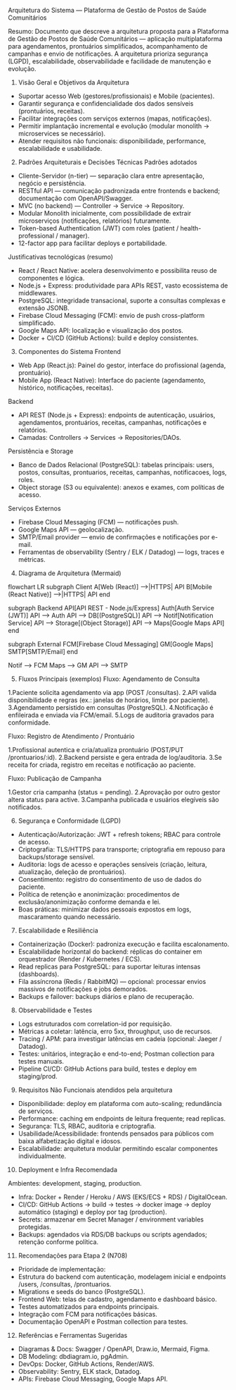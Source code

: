 Arquitetura do Sistema — Plataforma de Gestão de Postos de Saúde Comunitários

Resumo:
Documento que descreve a arquitetura proposta para a Plataforma de Gestão de Postos de Saúde Comunitários — aplicação multiplataforma para agendamentos, prontuários simplificados, acompanhamento de campanhas e envio de notificações. A arquitetura prioriza segurança (LGPD), escalabilidade, observabilidade e facilidade de manutenção e evolução.

1. Visão Geral e Objetivos da Arquitetura

- Suportar acesso Web (gestores/profissionais) e Mobile (pacientes).
- Garantir segurança e confidencialidade dos dados sensíveis (prontuários, receitas).
- Facilitar integrações com serviços externos (mapas, notificações).
- Permitir implantação incremental e evolução (modular monolith → microservices se necessário).
- Atender requisitos não funcionais: disponibilidade, performance, escalabilidade e usabilidade.

2. Padrões Arquiteturais e Decisões Técnicas
   Padrões adotados

- Cliente-Servidor (n-tier) — separação clara entre apresentação, negócio e persistência.
- RESTful API — comunicação padronizada entre frontends e backend; documentação com OpenAPI/Swagger.
- MVC (no backend) — Controller → Service → Repository.
- Modular Monolith inicialmente, com possibilidade de extrair microserviços (notificações, relatórios) futuramente.
- Token-based Authentication (JWT) com roles (patient / health-professional / manager).
- 12-factor app para facilitar deploys e portabilidade.

Justificativas tecnológicas (resumo)

- React / React Native: acelera desenvolvimento e possibilita reuso de componentes e lógica.
- Node.js + Express: produtividade para APIs REST, vasto ecossistema de middlewares.
- PostgreSQL: integridade transacional, suporte a consultas complexas e extensão JSONB.
- Firebase Cloud Messaging (FCM): envio de push cross-platform simplificado.
- Google Maps API: localização e visualização dos postos.
- Docker + CI/CD (GitHub Actions): build e deploy consistentes.

3. Componentes do Sistema
   Frontend

- Web App (React.js): Painel do gestor, interface do profissional (agenda, prontuário).
- Mobile App (React Native): Interface do paciente (agendamento, histórico, notificações, receitas).

Backend

- API REST (Node.js + Express): endpoints de autenticação, usuários, agendamentos, prontuários, receitas, campanhas, notificações e relatórios.
- Camadas: Controllers → Services → Repositories/DAOs.

Persistência e Storage

- Banco de Dados Relacional (PostgreSQL): tabelas principais: users, postos, consultas, prontuarios, receitas, campanhas, notificacoes, logs, roles.
- Object storage (S3 ou equivalente): anexos e exames, com políticas de acesso.

Serviços Externos

- Firebase Cloud Messaging (FCM) — notificações push.
- Google Maps API — geolocalização.
- SMTP/Email provider — envio de confirmações e notificações por e-mail.
- Ferramentas de observability (Sentry / ELK / Datadog) — logs, traces e métricas.

4. Diagrama de Arquitetura (Mermaid)

flowchart LR
subgraph Client
A[Web (React)] -->|HTTPS| API
B[Mobile (React Native)] -->|HTTPS| API
end

subgraph Backend
API[API REST - Node.js/Express]
Auth[Auth Service (JWT)]
API --> Auth
API --> DB[(PostgreSQL)]
API --> Notif[Notification Service]
API --> Storage[(Object Storage)]
API --> Maps[Google Maps API]
end

subgraph External
FCM[Firebase Cloud Messaging]
GM[Google Maps]
SMTP[SMTP/Email]
end

Notif --> FCM
Maps --> GM
API --> SMTP

5. Fluxos Principais (exemplos)
   Fluxo: Agendamento de Consulta

1.Paciente solicita agendamento via app (POST /consultas).
2.API valida disponibilidade e regras (ex.: janelas de horários, limite por paciente).
3.Agendamento persistido em consultas (PostgreSQL).
4.Notificação é enfileirada e enviada via FCM/email.
5.Logs de auditoria gravados para conformidade.

Fluxo: Registro de Atendimento / Prontuário

1.Profissional autentica e cria/atualiza prontuário (POST/PUT /prontuarios/:id).
2.Backend persiste e gera entrada de log/auditoria.
3.Se receita for criada, registro em receitas e notificação ao paciente.

Fluxo: Publicação de Campanha

1.Gestor cria campanha (status = pending).
2.Aprovação por outro gestor altera status para active.
3.Campanha publicada e usuários elegíveis são notificados.

6. Segurança e Conformidade (LGPD)

- Autenticação/Autorização: JWT + refresh tokens; RBAC para controle de acesso.
- Criptografia: TLS/HTTPS para transporte; criptografia em repouso para backups/storage sensível.
- Auditoria: logs de acesso e operações sensíveis (criação, leitura, atualização, deleção de prontuários).
- Consentimento: registro do consentimento de uso de dados do paciente.
- Política de retenção e anonimização: procedimentos de exclusão/anonimização conforme demanda e lei.
- Boas práticas: minimizar dados pessoais expostos em logs, mascaramento quando necessário.

7. Escalabilidade e Resiliência

- Containerização (Docker): padroniza execução e facilita escalonamento.
- Escalabilidade horizontal do backend: réplicas do container em orquestrador (Render / Kubernetes / ECS).
- Read replicas para PostgreSQL: para suportar leituras intensas (dashboards).
- Fila assíncrona (Redis / RabbitMQ) — opcional: processar envios massivos de notificações e jobs demorados.
- Backups e failover: backups diários e plano de recuperação.

8. Observabilidade e Testes

- Logs estruturados com correlation-id por requisição.
- Métricas a coletar: latência, erro 5xx, throughput, uso de recursos.
- Tracing / APM: para investigar latências em cadeia (opcional: Jaeger / Datadog).
- Testes: unitários, integração e end-to-end; Postman collection para testes manuais.
- Pipeline CI/CD: GitHub Actions para build, testes e deploy em staging/prod.

9. Requisitos Não Funcionais atendidos pela arquitetura

- Disponibilidade: deploy em plataforma com auto-scaling; redundância de serviços.
- Performance: caching em endpoints de leitura frequente; read replicas.
- Segurança: TLS, RBAC, auditoria e criptografia.
- Usabilidade/Acessibilidade: frontends pensados para públicos com baixa alfabetização digital e idosos.
- Escalabilidade: arquitetura modular permitindo escalar componentes individualmente.

10. Deployment e Infra Recomendada

Ambientes: development, staging, production.

- Infra: Docker + Render / Heroku / AWS (EKS/ECS + RDS) / DigitalOcean.
- CI/CD: GitHub Actions → build → testes → docker image → deploy automático (staging) e deploy por tag
  (production).
- Secrets: armazenar em Secret Manager / environment variables protegidas.
- Backups: agendados via RDS/DB backups ou scripts agendados; retenção conforme política.

11. Recomendações para Etapa 2 (N708)

- Prioridade de implementação:
- Estrutura do backend com autenticação, modelagem inicial e endpoints /users, /consultas, /prontuarios.
- Migrations e seeds do banco (PostgreSQL).
- Frontend Web: telas de cadastro, agendamento e dashboard básico.
- Testes automatizados para endpoints principais.
- Integração com FCM para notificações básicas.
- Documentação OpenAPI e Postman collection para testes.

12. Referências e Ferramentas Sugeridas

- Diagramas & Docs: Swagger / OpenAPI, Draw.io, Mermaid, Figma.
- DB Modeling: dbdiagram.io, pgAdmin.
- DevOps: Docker, GitHub Actions, Render/AWS.
- Observability: Sentry, ELK stack, Datadog.
- APIs: Firebase Cloud Messaging, Google Maps API.
